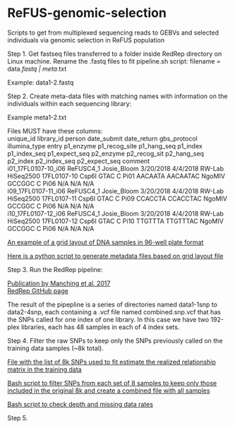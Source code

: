 # ReFUS-genomic-selection
Scripts to get from multiplexed sequencing reads to GEBVs and selected individuals via genomic selection in ReFUS population

Step 1. Get fastseq files transferred to a folder inside RedRep directory on Linux machine. Rename the .fastq files to fit pipeline.sh script:
filename = data<lib>_<index>.fastq | meta<lib>_<index>.txt

Example: data1-2.fastq

Step 2. Create meta-data files with matching names with information on the individuals within each sequencing library:

Example meta1-2.txt

Files MUST have these columns:  
unique_id	library_id	person	date_submit	date_return	gbs_protocol	illumina_type	entry	p1_enzyme	p1_recog_site	p1_hang_seq	p1_index	p1_index_seq	p1_expect_seq	p2_enzyme	p2_recog_sit	p2_hang_seq	p2_index	p2_index_seq	p2_expect_seq	comment  
i01_17FL0107-10_i06	ReFUSC4_1	Josie_Bloom	3/20/2018	4/4/2018	RW-Lab	HiSeq2500	17FL0107-10	Csp6I	GTAC	C	Pi01	AACAATA	AACAATAC	NgoMIV	GCCGGC	C	Pi06	N/A	N/A	N/A  
i09_17FL0107-11_i06	ReFUSC4_1	Josie_Bloom	3/20/2018	4/4/2018	RW-Lab	HiSeq2500	17FL0107-11	Csp6I	GTAC	C	Pi09	CCACCTA	CCACCTAC	NgoMIV	GCCGGC	C	Pi06	N/A	N/A	N/A  
i10_17FL0107-12_i06	ReFUSC4_1	Josie_Bloom	3/20/2018	4/4/2018	RW-Lab	HiSeq2500	17FL0107-12	Csp6I	GTAC	C	Pi10	TTGTTTA	TTGTTTAC	NgoMIV	GCCGGC	C	Pi06	N/A	N/A	N/A  

[An example of a grid layout of DNA samples in 96-well plate format](https://github.com/ncsumaize/ReFUS-genomic-selection/blob/master/ReFUS%20C4%20NGS%20Library%20plate%20layout.csv)

[Here is a python script to generate metadata files based on grid layout file](https://github.com/ncsumaize/ReFUS-genomic-selection/blob/master/Reformat%20plate%20layouts%20to%20metadata%20files%20for%20RedRep.py)  

Step 3. Run the RedRep pipeline:

[Publication by Manching et al. 2017](http://www.g3journal.org/content/7/7/2161)  
[RedRep GitHub page](https://github.com/UD-CBCB/RedRep)  

The result of the pipepline is a series of directories named data1-1snp to data2-4snp, each containing a .vcf file named combined.snp.vcf that has the SNPs called for one index of one library. In this case we have two 192-plex libraries, each has 48 samples in each of 4 index sets.  

Step 4. Filter the raw SNPs to keep only the SNPs previously called on the training data samples (~8k total).  

[File with the list of 8k SNPs used to fit estimate the realized relationship matrix in the training data](https://github.com/ncsumaize/ReFUS-genomic-selection/blob/master/genoRefus_original_training_site_info.txt)

[Bash script to filter SNPs from each set of 8 samples to keep only those included in the original 8k and create a combined file with all samples]()

[Bash script to check depth and missing data rates]()

Step 5. 

